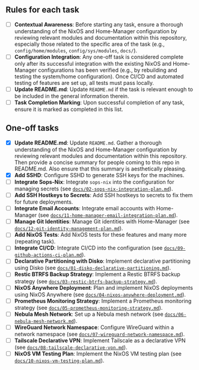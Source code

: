 ## Rules for each task

- [ ] **Contextual Awareness**: Before starting any task, ensure a thorough understanding of the NixOS and Home-Manager configuration by reviewing relevant modules and documentation within this repository, especially those related to the specific area of the task (e.g., `config/home/modules`, `config/sys/modules`, `docs/`).
- [ ] **Configuration Integration**: Any one-off task is considered complete only after its successful integration with the existing NixOS and Home-Manager configurations has been verified (e.g., by rebuilding and testing the system/home configuration). Once CI/CD and automated testing of features are set up, all tests must pass locally.
- [ ] **Update README.md**: Update `README.md` if the task is relevant enough to be included in the general information therein.
- [ ] **Task Completion Marking**: Upon successful completion of any task, ensure it is marked as completed in this list.

## One-off tasks

- [x] **Update README.md**: Update `README.md`. Gather a thorough understanding of the NixOS and Home-Manager configuration by reviewing relevant modules and documentation within this repository. Then provide a concise summary for people coming to this repo in README.md. Also ensure that this summary is aesthetically pleasing.
- [x] **Add SSHD**: Configure SSHD to generate SSH keys for the machines.
- [ ] **Integrate Sops-Nix**: Integrate `sops-nix` into the configuration for managing secrets (see [`docs/02-sops-nix-integration-plan.md`](docs/02-sops-nix-integration-plan.md)).
- [ ] **Add SSH Hostkeys to Secrets**: Add SSH hostkeys to secrets to fix them for future deployments.
- [ ] **Integrate Email Accounts**: Integrate email accounts with Home-Manager (see [`docs/11-home-manager-email-integration-plan.md`](docs/11-home-manager-email-integration-plan.md)).
- [ ] **Manage Git Identities**: Manage Git identities with Home-Manager (see [`docs/12-git-identity-management-plan.md`](docs/12-git-identity-management-plan.md)).
- [ ] **Add NixOS Tests**: Add NixOS tests for these features and many more (repeating task).
- [ ] **Integrate CI/CD**: Integrate CI/CD into the configuration (see [`docs/09-github-actions-ci-plan.md`](docs/09-github-actions-ci-plan.md)).
- [ ] **Declarative Partitioning with Disko**: Implement declarative partitioning using Disko (see [`docs/01-disko-declarative-partitioning.md`](docs/01-disko-declarative-partitioning.md)).
- [ ] **Restic BTRFS Backup Strategy**: Implement a Restic BTRFS backup strategy (see [`docs/03-restic-btrfs-backup-strategy.md`](docs/03-restic-btrfs-backup-strategy.md)).
- [ ] **NixOS Anywhere Deployment**: Plan and implement NixOS deployments using NixOS Anywhere (see [`docs/04-nixos-anywhere-deployment.md`](docs/04-nixos-anywhere-deployment.md)).
- [ ] **Prometheus Monitoring Strategy**: Implement a Prometheus monitoring strategy (see [`docs/05-prometheus-monitoring-strategy.md`](docs/05-prometheus-monitoring-strategy.md)).
- [ ] **Nebula Mesh Network**: Set up a Nebula mesh network (see [`docs/06-nebula-mesh-network.md`](docs/06-nebula-mesh-network.md)).
- [ ] **WireGuard Network Namespace**: Configure WireGuard within a network namespace (see [`docs/07-wireguard-network-namespace.md`](docs/07-wireguard-network-namespace.md)).
- [ ] **Tailscale Declarative VPN**: Implement Tailscale as a declarative VPN (see [`docs/08-tailscale-declarative-vpn.md`](docs/08-tailscale-declarative-vpn.md)).
- [ ] **NixOS VM Testing Plan**: Implement the NixOS VM testing plan (see [`docs/10-nixos-vm-testing-plan.md`](docs/10-nixos-vm-testing-plan.md)).

